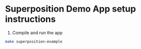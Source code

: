 # Superposition Demo App setup instructions

1. Compile and run the app
```sh
make superposition-example
```
